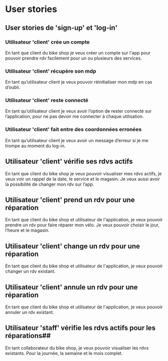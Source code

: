 # User stories #

## User stories de 'sign-up' et 'log-in' ##

### Utilisateur 'client' crée un compte ###

En tant que client du bike shop je veux créer un compte sur l'app pour pouvoir prendre rdv facilement pour un ou plusieurs des services. 

### Utilisateur 'client' récupère son mdp ### 

En tant qu’utilisateur client je veux pouvoir réinitialiser mon mdp en cas d’oubli.  

### Utilisateur 'client' reste connecté ### 

En tant qu’utilisateur client je veux avoir l’option de rester connecté sur l’application, pour ne pas devoir me connecter à chaque utilisation. 

### Utilisateur 'client' fait entre des coordonnées erronées ### 

En tant qu’utilisateur client je veux avoir un message d’erreur si je me trompe au moment du log-in.

## Utilisateur 'client' vérifie ses rdvs actifs  ##

En tant que client du bike shop je veux pouvoir visualiser mes rdvs actifs, je veux voir un rappel de la date, le service et le magasin. Je veux aussi avoir la possibilité de changer mon rdv sur l’app. 

## Utilisateur 'client' prend un rdv pour une réparation ## 

En tant que client du bike shop et utilisateur de l'application, je veux pouvoir prendre un rdv pour faire réparer mon vélo. Je veux pouvoir choisir le jour, l’heure et le magasin.  

## Utilisateur 'client' change un rdv pour une réparation ## 

En tant que client du bike shop et utilisateur de l'application, je veux pouvoir changer un rdv existant.  

## Utilisateur 'client' annule un rdv pour une réparation ## 

En tant que client du bike shop et utilisateur de l'application, je veux pouvoir annuler un rdv existant.  

## Utilisateur 'staff' vérifie les rdvs actifs pour les réparations## 

En tant collaborateur du bike shop, je veux pouvoir visualiser les rdvs existants.  Pour la journée, la semaine et le mois complet.  
